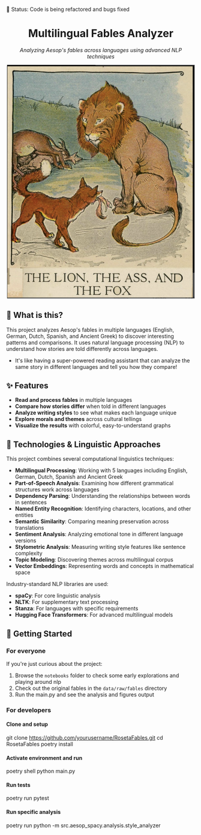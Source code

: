 🚧 Status: Code is being refactored and bugs fixed

<div align="center">
  <h1>Multilingual Fables Analyzer</h1>
  <p><em>Analyzing Aesop's fables across languages using advanced NLP techniques</em></p>
  <img src="./aesop_cover.png" alt="Aesop's Fables Illustration" width="500">
</div>

## 📖 What is this?

This project analyzes Aesop's fables in multiple languages (English, German, Dutch, Spanish, and Ancient Greek) to discover interesting patterns and comparisons. It uses natural language processing (NLP) to understand how stories are told differently across languages.

* It's like having a super-powered reading assistant that can analyze the same story in different languages and tell you how they compare!

## ✨ Features

- **Read and process fables** in multiple languages
- **Compare how stories differ** when told in different languages
- **Analyze writing styles** to see what makes each language unique
- **Explore morals and themes** across cultural tellings
- **Visualize the results** with colorful, easy-to-understand graphs

## 🔬 Technologies & Linguistic Approaches

This project combines several computational linguistics techniques:

- **Multilingual Processing**: Working with 5 languages including English, German, Dutch, Spanish and Ancient Greek
- **Part-of-Speech Analysis**: Examining how different grammatical structures work across languages
- **Dependency Parsing**: Understanding the relationships between words in sentences
- **Named Entity Recognition**: Identifying characters, locations, and other entities
- **Semantic Similarity**: Comparing meaning preservation across translations
- **Sentiment Analysis**: Analyzing emotional tone in different language versions
- **Stylometric Analysis**: Measuring writing style features like sentence complexity
- **Topic Modeling**: Discovering themes across multilingual corpus
- **Vector Embeddings**: Representing words and concepts in mathematical space

Industry-standard NLP libraries are used:

- **spaCy**: For core linguistic analysis
- **NLTK**: For supplementary text processing
- **Stanza**: For languages with specific requirements
- **Hugging Face Transformers**: For advanced multilingual models



## 🚀 Getting Started

### For everyone

If you're just curious about the project:

1. Browse the `notebooks` folder to check some early explorations and playing around nlp
2. Check out the original fables in the `data/raw/fables` directory
3. Run the main.py and see the analysis and figures output 

### For developers 

#### Clone and setup
git clone https://github.com/yourusername/RosetaFables.git
cd RosetaFables
poetry install

#### Activate environment and run
poetry shell
python main.py

#### Run tests
poetry run pytest

#### Run specific analysis
poetry run python -m src.aesop_spacy.analysis.style_analyzer


